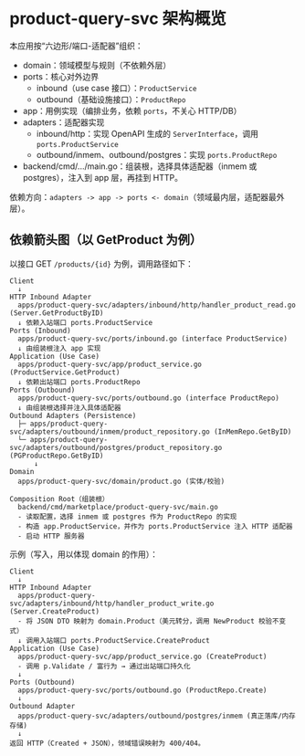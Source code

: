 # product-query-svc 架构概览

本应用按“六边形/端口-适配器”组织：

- domain：领域模型与规则（不依赖外层）
- ports：核心对外边界
  - inbound（use case 接口）：`ProductService`
  - outbound（基础设施接口）：`ProductRepo`
- app：用例实现（编排业务，依赖 `ports`，不关心 HTTP/DB）
- adapters：适配器实现
  - inbound/http：实现 OpenAPI 生成的 `ServerInterface`，调用 `ports.ProductService`
  - outbound/inmem、outbound/postgres：实现 `ports.ProductRepo`
- backend/cmd/.../main.go：组装根，选择具体适配器（inmem 或 postgres），注入到 app 层，再挂到 HTTP。

依赖方向：`adapters -> app -> ports <- domain`（领域最内层，适配器最外层）。

## 依赖箭头图（以 GetProduct 为例）

以接口 GET `/products/{id}` 为例，调用路径如下：

```
Client
  ↓
HTTP Inbound Adapter
  apps/product-query-svc/adapters/inbound/http/handler_product_read.go (Server.GetProductByID)
  ↓ 依赖入站端口 ports.ProductService
Ports (Inbound)
  apps/product-query-svc/ports/inbound.go (interface ProductService)
  ↓ 由组装根注入 app 实现
Application (Use Case)
  apps/product-query-svc/app/product_service.go (ProductService.GetProduct)
  ↓ 依赖出站端口 ports.ProductRepo
Ports (Outbound)
  apps/product-query-svc/ports/outbound.go (interface ProductRepo)
  ↓ 由组装根选择并注入具体适配器
Outbound Adapters (Persistence)
  ├─ apps/product-query-svc/adapters/outbound/inmem/product_repository.go (InMemRepo.GetByID)
  └─ apps/product-query-svc/adapters/outbound/postgres/product_repository.go (PGProductRepo.GetByID)
      ↓
Domain
  apps/product-query-svc/domain/product.go (实体/校验)

Composition Root（组装根）
  backend/cmd/marketplace/product-query-svc/main.go
  - 读取配置，选择 inmem 或 postgres 作为 ProductRepo 的实现
  - 构造 app.ProductService，并作为 ports.ProductService 注入 HTTP 适配器
  - 启动 HTTP 服务器
```

示例（写入，用以体现 domain 的作用）：

```
Client
  ↓
HTTP Inbound Adapter
  apps/product-query-svc/adapters/inbound/http/handler_product_write.go (Server.CreateProduct)
  - 将 JSON DTO 映射为 domain.Product（美元转分，调用 NewProduct 校验不变式）
  ↓ 调用入站端口 ports.ProductService.CreateProduct
Application (Use Case)
  apps/product-query-svc/app/product_service.go (CreateProduct)
  - 调用 p.Validate / 富行为 → 通过出站端口持久化
  ↓
Ports (Outbound)
  apps/product-query-svc/ports/outbound.go (ProductRepo.Create)
  ↓
Outbound Adapter
  apps/product-query-svc/adapters/outbound/postgres/inmem (真正落库/内存存储)
  ↓
返回 HTTP（Created + JSON），领域错误映射为 400/404。
```
